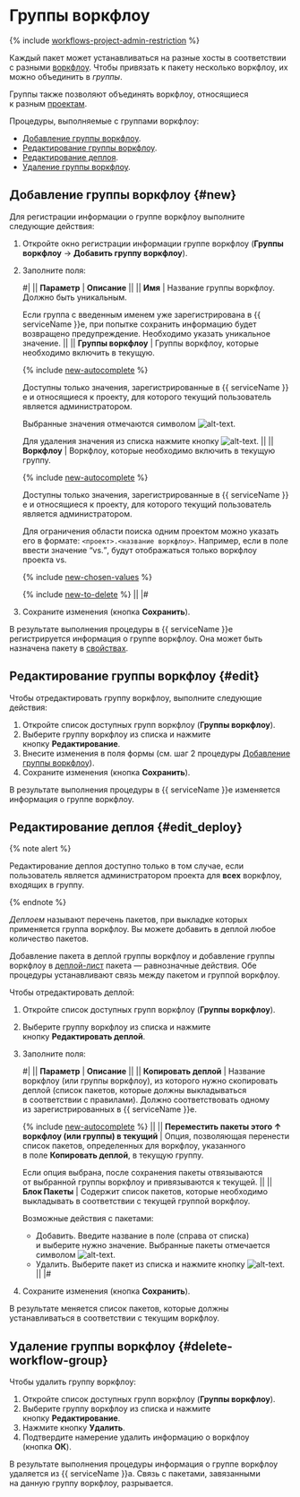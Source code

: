 # Группы воркфлоу

{% include [workflows-project-admin-restriction](../_includes/task/workflows/id-workflows/project-admin-restriction.md) %}

Каждый пакет может устанавливаться на разные хосты в соответствии с разными [воркфлоу](workflows.md). Чтобы привязать к пакету несколько воркфлоу, их можно объединить в _группы_.

Группы также позволяют объединять воркфлоу, относящиеся к разным [проектам](projects.md).

Процедуры, выполняемые с группами воркфлоу:

- [Добавление группы воркфлоу](#new).
- [Редактирование группы воркфлоу](#edit).
- [Редактирование деплоя](#edit_deploy).
- [Удаление группы воркфлоу](#delete-workflow-group).

## Добавление группы воркфлоу {#new}

Для регистрации информации о группе воркфлоу выполните следующие действия:

1. Откройте окно регистрации информации группе воркфлоу (**Группы воркфлоу** → **Добавить группу воркфлоу**).
1. Заполните поля:
    
    #|
    || **Параметр** | **Описание** ||
    || **Имя** | Название группы воркфлоу. Должно быть уникальным.
    
    Если группа с введенным именем уже зарегистрирована в {{ serviceName }}е, при попытке сохранить информацию будет возвращено предупреждение. Необходимо указать уникальное значение. ||
    || **Группы воркфлоу** | Группы воркфлоу, которые необходимо включить в текущую.
    
    {% include [new-autocomplete](../_includes/task/hosts/id-new/autocomplete.md) %}
    
    Доступны только значения, зарегистрированные в {{ serviceName }}е и относящиеся к проекту, для которого текущий пользователь является администратором.
    
    Выбранные значения отмечаются символом ![alt-text](../_images/b-checked.png).
    
    Для удаления значения из списка нажмите кнопку ![alt-text](../_images/b-delete.png). ||
    || **Воркфлоу** | Воркфлоу, которые необходимо включить в текущую группу.
    
    {% include [new-autocomplete](../_includes/task/hosts/id-new/autocomplete.md) %}
    
    Доступны только значения, зарегистрированные в {{ serviceName }}е и относящиеся к проекту, для которого текущий пользователь является администратором.
    
    Для ограничения области поиска одним проектом можно указать его в формате: `<проект>.<название воркфлоу>`. Например, если в поле ввести значение <q>vs.</q>, будут отображаться только воркфлоу проекта vs.
    
    {% include [new-chosen-values](../_includes/task/workflow_groups/id-new/chosen-values.md) %}
    
    {% include [new-to-delete](../_includes/task/workflow_groups/id-new/to-delete.md) %} ||
    |#
    
1. Сохраните изменения (кнопка **Сохранить**).

В результате выполнения процедуры в {{ serviceName }}е регистрируется информация о группе воркфлоу. Она может быть назначена пакету в [свойствах](packages.md).

## Редактирование группы воркфлоу {#edit}

Чтобы отредактировать группу воркфлоу, выполните следующие действия:

1. Откройте список доступных групп воркфлоу (**Группы воркфлоу**).
1. Выберите группу воркфлоу из списка и нажмите кнопку **Редактирование**.
1. Внесите изменения в поля формы (см. шаг 2 процедуры [Добавление группы воркфлоу](#new)).
1. Сохраните изменения (кнопка **Сохранить**).

В результате выполнения процедуры в {{ serviceName }}е изменяется информация о группе воркфлоу.

## Редактирование деплоя {#edit_deploy}

{% note alert %}

Редактирование деплоя доступно только в том случае, если пользователь является администратором проекта для **всех** воркфлоу, входящих в группу.

{% endnote %}

_Деплоем_ называют перечень пакетов, при выкладке которых применяется группа воркфлоу. Вы можете добавить в деплой любое количество пакетов.

Добавление пакета в деплой группы воркфлоу и добавление группы воркфлоу в [деплой-лист](packages.md) пакета — равнозначные действия. Обе процедуры устанавливают связь между пакетом и группой воркфлоу.

Чтобы отредактировать деплой:

1. Откройте список доступных групп воркфлоу (**Группы воркфлоу**).
1. Выберите группу воркфлоу из списка и нажмите кнопку **Редактировать деплой**.
1. Заполните поля:
    
    #|
    || **Параметр** | **Описание** ||
    || **Копировать деплой** | Название воркфлоу (или группы воркфлоу), из которого нужно скопировать деплой (список пакетов, которые должны выкладываться в соответствии с правилами). Должно соответствовать одному из зарегистрированных в {{ serviceName }}е.
    
    {% include [new-autocomplete](../_includes/task/hosts/id-new/autocomplete.md) %} ||
    || **Переместить пакеты этого ↑ воркфлоу (или группы) в текущий** | Опция, позволяющая перенести список пакетов, определенных для воркфлоу, указанного в поле **Копировать деплой**, в текущую группу.
    
    Если опция выбрана, после сохранения пакеты отвязываются от выбранной группы воркфлоу и привязываются к текущей. ||
    || **Блок Пакеты** | Содержит список пакетов, которые необходимо выкладывать в соответствии с текущей группой воркфлоу.
    
    Возможные действия с пакетами:
    
    - Добавить. Введите название в поле (справа от списка) и выберите нужно значение. Выбранные пакеты отмечается символом ![alt-text](../_images/b-checked.png).
    - Удалить. Выберите пакет из списка и нажмите кнопку ![alt-text](../_images/b-delete.png). ||
    |#
    
1. Сохраните изменения (кнопка **Сохранить**).

В результате меняется список пакетов, которые должны устанавливаться в соответствии с текущим воркфлоу.

## Удаление группы воркфлоу {#delete-workflow-group}

Чтобы удалить группу воркфлоу:

1. Откройте список доступных групп воркфлоу (**Группы воркфлоу**).
1. Выберите группу воркфлоу из списка и нажмите кнопку **Редактирование**.
1. Нажмите кнопку **Удалить**.
1. Подтвердите намерение удалить информацию о воркфлоу (кнопка **ОК**).

В результате выполнения процедуры информация о группе воркфлоу удаляется из {{ serviceName }}а. Связь с пакетами, завязанными на данную группу воркфлоу, разрывается.
